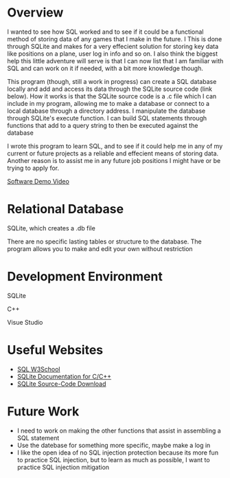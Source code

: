 # Overview

I wanted to see how SQL worked and to see if it could be a functional method of storing data of any games that I make in the future. I This is done through SQLite and makes for a very effecient solution for storing key data like positions on a plane, user log in info and so on. I also think the biggest help this little adventure will serve is that I can now list that I am familiar with SQL and can work on it if needed, with a bit more knowledge though.

This program (though, still a work in progress) can create a SQL database locally and add and access its data through the SQLite source code (link below). How it works is that the SQLite source code is a .c file which I can include in my program, allowing me to make a database or connect to a local database through a directory address. I manipulate the database through SQLite's execute function. I can build SQL statements through functions that add to a query string to then be executed against the database

I wrote this program to learn SQL, and to see if it could help me in any of my current or future projects as a reliable and effecient means of storing data. Another reason is to assist me in any future job positions I might have or be trying to apply for.

[Software Demo Video](https://youtu.be/T58JfSaBrHw)

# Relational Database

SQLite, which creates a .db file

There are no specific lasting tables or structure to the database. The program allows you to make and edit your own without restriction

# Development Environment

SQLite

C++

Visue Studio

# Useful Websites

* [SQL W3School](https://www.w3schools.com/sql/)
* [SQLite Documentation for C/C++](https://www.sqlite.org/cintro.html)
* [SQLite Source-Code Download](https://www.sqlite.org/download.html)

# Future Work

* I need to work on making the other functions that assist in assembling a SQL statement
* Use the datebase for something more specific, maybe make a log in
* I like the open idea of no SQL injection protection because its more fun to practice SQL injection, but to learn as much as possible, I want to practice SQL injection mitigation
